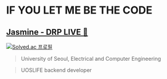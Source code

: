 # IF YOU LET ME BE THE CODE 
## [Jasmine - DRP LIVE 🎵](https://www.youtube.com/watch?v=Jg9NbDizoPM)

[![Solved.ac
프로필](http://mazassumnida.wtf/api/v2/generate_badge?boj=rkdgudwns)](https://solved.ac/rkdgudwns)

> University of Seoul, Electrical and Computer Engineering


> UOSLIFE backend developer
